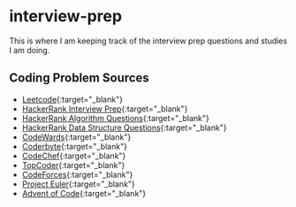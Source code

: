 # interview-prep
This is where I am keeping track of the interview prep questions and studies I am doing.

## Coding Problem Sources
* [Leetcode](https://leetcode.com/problemset/algorithms/?page=1&status=NOT_STARTED&sorting=W3sic29ydE9yZGVyIjoiREVTQ0VORElORyIsIm9yZGVyQnkiOiJBQ19SQVRFIn1d&difficulty=EASY){:target="_blank"}
* [HackerRank Interview Prep](https://www.hackerrank.com/interview/interview-preparation-kit){:target="_blank"}
* [HackerRank Algorithm Questions](https://www.hackerrank.com/domains/data-structures?filters%5Bstatus%5D%5B%5D=unsolved&filters%5Bdifficulty%5D%5B%5D=easy&filters%5Bdifficulty%5D%5B%5D=medium){:target="_blank"}
* [HackerRank Data Structure Questions](https://www.hackerrank.com/domains/algorithms?filters%5Bstatus%5D%5B%5D=unsolved&filters%5Bdifficulty%5D%5B%5D=easy&filters%5Bdifficulty%5D%5B%5D=medium){:target="_blank"}
* [CodeWards](https://www.codewars.com/){:target="_blank"}
* [Coderbyte](https://coderbyte.com/){:target="_blank"}
* [CodeChef](https://www.codechef.com/){:target="_blank"}
* [TopCoder](https://www.topcoder.com/challenges/?tracks[DS]=true&tracks[Des]=true&tracks[Dev]=true&tracks[QA]=true&types[]=CH&types[]=F2F&types[]=TSK){:target="_blank"}
* [CodeForces](https://codeforces.com/){:target="_blank"}
* [Project Euler](https://projecteuler.net/archives){:target="_blank"}
* [Advent of Code](https://adventofcode.com){:target="_blank"}